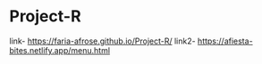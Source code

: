 # Project-R
link- https://faria-afrose.github.io/Project-R/
link2- https://afiesta-bites.netlify.app/menu.html
